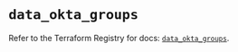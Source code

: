 # `data_okta_groups`

Refer to the Terraform Registry for docs: [`data_okta_groups`](https://registry.terraform.io/providers/okta/okta/4.13.0/docs/data-sources/groups).
